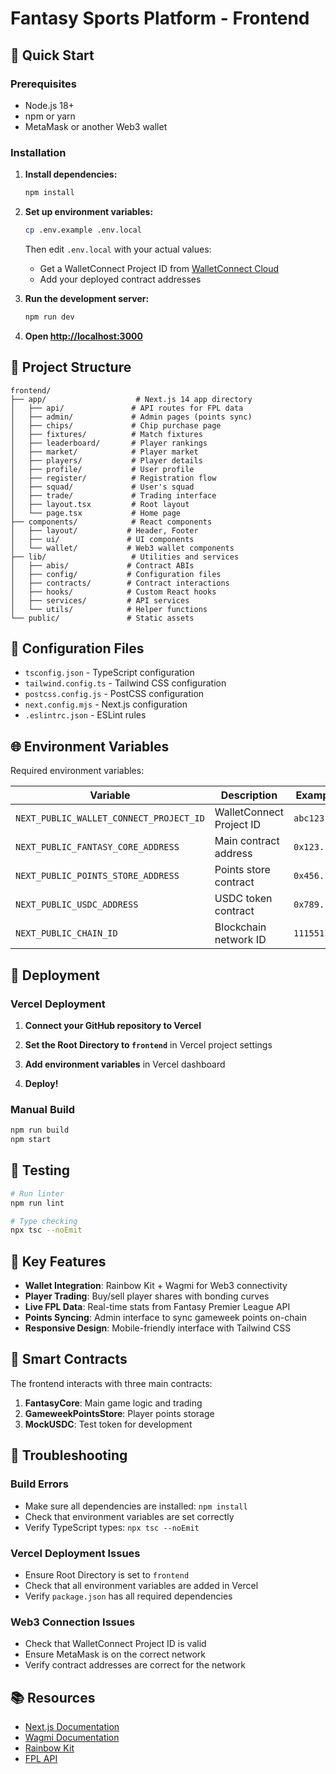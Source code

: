 # Fantasy Sports Platform - Frontend

## 🚀 Quick Start

### Prerequisites
- Node.js 18+ 
- npm or yarn
- MetaMask or another Web3 wallet

### Installation

1. **Install dependencies:**
   ```bash
   npm install
   ```

2. **Set up environment variables:**
   ```bash
   cp .env.example .env.local
   ```
   Then edit `.env.local` with your actual values:
   - Get a WalletConnect Project ID from [WalletConnect Cloud](https://cloud.walletconnect.com)
   - Add your deployed contract addresses

3. **Run the development server:**
   ```bash
   npm run dev
   ```

4. **Open [http://localhost:3000](http://localhost:3000)**

## 📁 Project Structure

```
frontend/
├── app/                    # Next.js 14 app directory
│   ├── api/               # API routes for FPL data
│   ├── admin/             # Admin pages (points sync)
│   ├── chips/             # Chip purchase page
│   ├── fixtures/          # Match fixtures
│   ├── leaderboard/       # Player rankings
│   ├── market/            # Player market
│   ├── players/           # Player details
│   ├── profile/           # User profile
│   ├── register/          # Registration flow
│   ├── squad/             # User's squad
│   ├── trade/             # Trading interface
│   ├── layout.tsx         # Root layout
│   └── page.tsx           # Home page
├── components/            # React components
│   ├── layout/           # Header, Footer
│   ├── ui/               # UI components
│   └── wallet/           # Web3 wallet components
├── lib/                   # Utilities and services
│   ├── abis/             # Contract ABIs
│   ├── config/           # Configuration files
│   ├── contracts/        # Contract interactions
│   ├── hooks/            # Custom React hooks
│   ├── services/         # API services
│   └── utils/            # Helper functions
└── public/               # Static assets
```

## 🔧 Configuration Files

- `tsconfig.json` - TypeScript configuration
- `tailwind.config.ts` - Tailwind CSS configuration
- `postcss.config.js` - PostCSS configuration
- `next.config.mjs` - Next.js configuration
- `.eslintrc.json` - ESLint rules

## 🌐 Environment Variables

Required environment variables:

| Variable | Description | Example |
|----------|-------------|---------|
| `NEXT_PUBLIC_WALLET_CONNECT_PROJECT_ID` | WalletConnect Project ID | `abc123...` |
| `NEXT_PUBLIC_FANTASY_CORE_ADDRESS` | Main contract address | `0x123...` |
| `NEXT_PUBLIC_POINTS_STORE_ADDRESS` | Points store contract | `0x456...` |
| `NEXT_PUBLIC_USDC_ADDRESS` | USDC token contract | `0x789...` |
| `NEXT_PUBLIC_CHAIN_ID` | Blockchain network ID | `11155111` |

## 🚢 Deployment

### Vercel Deployment

1. **Connect your GitHub repository to Vercel**

2. **Set the Root Directory to `frontend`** in Vercel project settings

3. **Add environment variables** in Vercel dashboard

4. **Deploy!**

### Manual Build

```bash
npm run build
npm start
```

## 🧪 Testing

```bash
# Run linter
npm run lint

# Type checking
npx tsc --noEmit
```

## 📝 Key Features

- **Wallet Integration**: Rainbow Kit + Wagmi for Web3 connectivity
- **Player Trading**: Buy/sell player shares with bonding curves
- **Live FPL Data**: Real-time stats from Fantasy Premier League API
- **Points Syncing**: Admin interface to sync gameweek points on-chain
- **Responsive Design**: Mobile-friendly interface with Tailwind CSS

## 🔗 Smart Contracts

The frontend interacts with three main contracts:
1. **FantasyCore**: Main game logic and trading
2. **GameweekPointsStore**: Player points storage
3. **MockUSDC**: Test token for development

## 🐛 Troubleshooting

### Build Errors
- Make sure all dependencies are installed: `npm install`
- Check that environment variables are set correctly
- Verify TypeScript types: `npx tsc --noEmit`

### Vercel Deployment Issues
- Ensure Root Directory is set to `frontend`
- Check that all environment variables are added in Vercel
- Verify `package.json` has all required dependencies

### Web3 Connection Issues
- Check that WalletConnect Project ID is valid
- Ensure MetaMask is on the correct network
- Verify contract addresses are correct for the network

## 📚 Resources

- [Next.js Documentation](https://nextjs.org/docs)
- [Wagmi Documentation](https://wagmi.sh)
- [Rainbow Kit](https://www.rainbowkit.com/docs)
- [FPL API](https://fantasy.premierleague.com/api/)